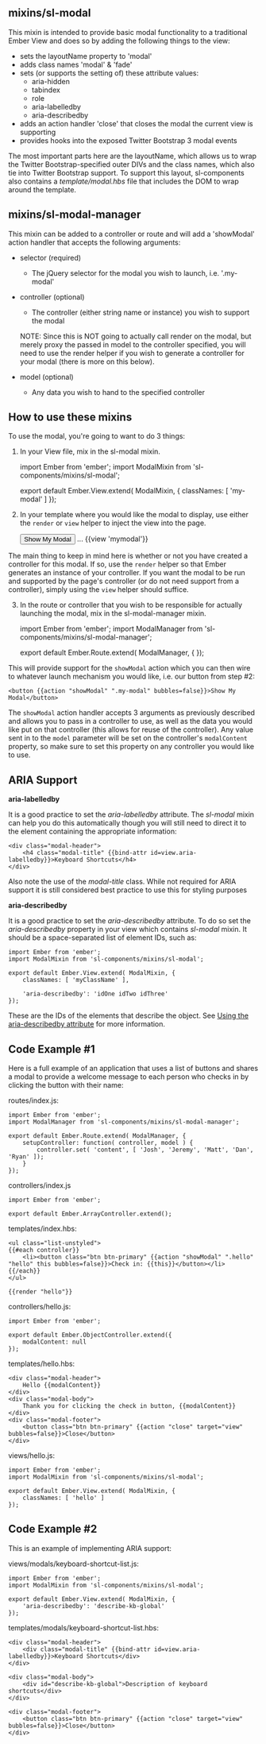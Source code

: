 ## mixins/sl-modal

This mixin is intended to provide basic modal functionality to a traditional Ember View and does so by adding the following things to the view:

 * sets the layoutName property to 'modal'
 * adds class names 'modal' & 'fade'
 * sets (or supports the setting of) these attribute values:
    * aria-hidden
    * tabindex
    * role
    * aria-labelledby
    * aria-describedby
 * adds an action handler 'close' that closes the modal the current view is supporting
 * provides hooks into the exposed Twitter Bootstrap 3 modal events

The most important parts here are the layoutName, which allows us to wrap the Twitter Bootstrap-specified outer DIVs and the class names, which also tie into Twitter Bootstrap support.  To support this layout, sl-components also contains a *template/modal.hbs* file that includes the DOM to wrap around the template.

## mixins/sl-modal-manager

This mixin can be added to a controller or route and will add a 'showModal' action handler that accepts the following arguments:

* selector (required)

    * The jQuery selector for the modal you wish to launch, i.e. '.my-modal'

* controller (optional)
    * The controller (either string name or instance) you wish to support the modal

    NOTE:  Since this is NOT going to actually call render on the modal, but merely proxy the passed in model to the controller specified, you will need to use the render helper if you wish to generate a controller for your modal (there is more on this below).
* model (optional)
    * Any data you wish to hand to the specified controller

## How to use these mixins

To use the modal, you're going to want to do 3 things:

1) In your View file, mix in the sl-modal mixin.

    import Ember from 'ember';
    import ModalMixin from 'sl-components/mixins/sl-modal';

    export default Ember.View.extend( ModalMixin, {
        classNames: [ 'my-modal' ]
    });

2) In your template where you would like the modal to display, use either the `render` or `view` helper to inject the view into the page.

    <button>Show My Modal</button>
    ...
    {{view 'mymodal'}}


The main thing to keep in mind here is whether or not you have created a controller for this modal.  If so, use the `render` helper so that Ember generates an instance of your controller.  If you want the modal to be run and supported by the page's controller (or do not need support from a controller), simply using the `view` helper should suffice.


3) In the route or controller that you wish to be responsible for actually launching the modal, mix in the sl-modal-manager mixin.

    import Ember from 'ember';
    import ModalManager from 'sl-components/mixins/sl-modal-manager';

    export default Ember.Route.extend( ModalManager, {
    });


This will provide support for the `showModal` action which you can then wire to whatever launch mechanism you would like, i.e. our button from step #2:


    <button {{action "showModal" ".my-modal" bubbles=false}}>Show My Modal</button>


The `showModal` action handler accepts 3 arguments as previously described and allows you to pass in a controller to use, as well as the data you would like put on that controller (this allows for reuse of the controller).  Any value sent in to the `model` parameter will be set on the controller's `modalContent` property, so make sure to set this property on any controller you would like to use.


## ARIA Support

**aria-labelledby**

It is a good practice to set the *aria-labelledby* attribute.  The *sl-modal* mixin can help you do this automatically though you will still need to direct it to the element containing the appropriate information:

    <div class="modal-header">
        <h4 class="modal-title" {{bind-attr id=view.aria-labelledby}}>Keyboard Shortcuts</h4>
    </div>

Also note the use of the *modal-title* class.  While not required for ARIA support it is still considered best practice to use this for styling purposes


**aria-describedby**

It is a good practice to set the *aria-describedby* attribute.  To do so set the *aria-describedby* property in your view which contains *sl-modal* mixin.  It should be a space-separated list of element IDs, such as:

    import Ember from 'ember';
    import ModalMixin from 'sl-components/mixins/sl-modal';

    export default Ember.View.extend( ModalMixin, {
        classNames: [ 'myClassName' ],

        'aria-describedby': 'idOne idTwo idThree'
    });

These are the IDs of the elements that describe the object. See [Using the aria-describedby attribute](https://developer.mozilla.org/en-US/docs/Web/Accessibility/ARIA/ARIA_Techniques/Using_the_aria-describedby_attribute) for more information.



## Code Example #1

Here is a full example of an application that uses a list of buttons and shares a modal to provide a welcome message to each person who checks in by clicking the button with their name:


routes/index.js:

    import Ember from 'ember';
    import ModalManager from 'sl-components/mixins/sl-modal-manager';

    export default Ember.Route.extend( ModalManager, {
        setupController: function( controller, model ) {
            controller.set( 'content', [ 'Josh', 'Jeremy', 'Matt', 'Dan', 'Ryan' ]);
        }
    });


controllers/index.js

    import Ember from 'ember';

    export default Ember.ArrayController.extend();


templates/index.hbs:

    <ul class="list-unstyled">
    {{#each controller}}
        <li><button class="btn btn-primary" {{action "showModal" ".hello" "hello" this bubbles=false}}>Check in: {{this}}</button></li>
    {{/each}}
    </ul>

    {{render "hello"}}


controllers/hello.js:

    import Ember from 'ember';

    export default Ember.ObjectController.extend({
        modalContent: null
    });


templates/hello.hbs:

    <div class="modal-header">
        Hello {{modalContent}}
    </div>
    <div class="modal-body">
        Thank you for clicking the check in button, {{modalContent}}
    </div>
    <div class="modal-footer">
        <button class="btn btn-primary" {{action "close" target="view" bubbles=false}}>Close</button>
    </div>


views/hello.js:

    import Ember from 'ember';
    import ModalMixin from 'sl-components/mixins/sl-modal';

    export default Ember.View.extend( ModalMixin, {
        classNames: [ 'hello' ]
    });


## Code Example #2

This is an example of implementing ARIA support:

views/modals/keyboard-shortcut-list.js:

    import Ember from 'ember';
    import ModalMixin from 'sl-components/mixins/sl-modal';

    export default Ember.View.extend( ModalMixin, {
        'aria-describedby': 'describe-kb-global'
    });


templates/modals/keyboard-shortcut-list.hbs:

    <div class="modal-header">
        <div class="modal-title" {{bind-attr id=view.aria-labelledby}}>Keyboard Shortcuts</div>
    </div>

    <div class="modal-body">
        <div id="describe-kb-global">Description of keyboard shortcuts</div>
    </div>

    <div class="modal-footer">
        <button class="btn btn-primary" {{action "close" target="view" bubbles=false}}>Close</button>
    </div>
